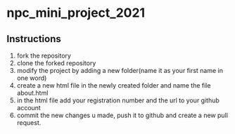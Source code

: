 # npc_mini_project_2021

## Instructions

1. fork the repository
2. clone the forked repository
3. modify the project by adding a new folder(name it as your first name in one word)
4. create a new html file in the newly created folder and name the file about.html
5. in the html file add your registration number and the url to your github account
6. commit the new changes u made, push it to github and create a new pull request.

